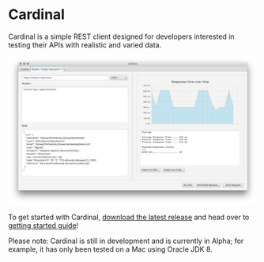 # Cardinal

Cardinal is a simple REST client designed for developers interested in testing their APIs with realistic and varied data.

![Cardinal Curl View](docs/images/cardinal_bulk_request_processed.png)

To get started with Cardinal, [download the latest release](https://github.com/ben-dale/cardinal/releases) and head over to [getting started guide](docs/overview.md)!

Please note: Cardinal is still in development and is currently in Alpha; for example, it has only been tested on a Mac using Oracle JDK 8.
